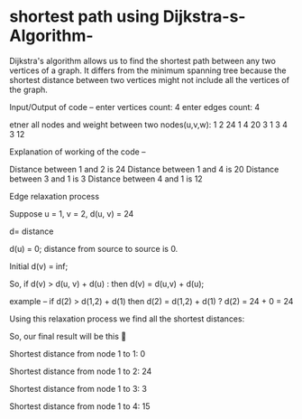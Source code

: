 # shortest path using Dijkstra-s-Algorithm-

Dijkstra's algorithm allows us to find the shortest path between any two vertices of a graph. It differs from the minimum spanning tree because the shortest distance between two vertices might not include all the vertices of the graph.

Input/Output of code – 
enter vertices count: 4
enter edges count: 4

etner all nodes and weight between two nodes(u,v,w):
1 2 24
1 4 20
3 1 3
4 3 12

Explanation of working of the code –

Distance between 1 and 2 is 24
Distance between 1 and 4 is 20
Distance between 3 and 1 is 3
Distance between 4 and 1 is 12

Edge relaxation process

Suppose u = 1, v = 2, d(u, v) = 24

d= distance 

d(u) = 0; distance from source to source is 0.

Initial d(v) = inf;

So, if  d(v) > d(u, v) + d(u) : then 
 d(v) = d(u,v) + d(u);
 

example – 
if d(2) > d(1,2) + d(1) then
d(2) = d(1,2) + d(1) ? d(2) = 24 + 0 = 24
            
        
Using this relaxation process we find all the shortest distances:

So, our final result will be this 



Shortest distance from node 1 to 1: 0

Shortest distance from node 1 to 2: 24

Shortest distance from node 1 to 3: 3 

Shortest distance  from node 1 to 4: 15


